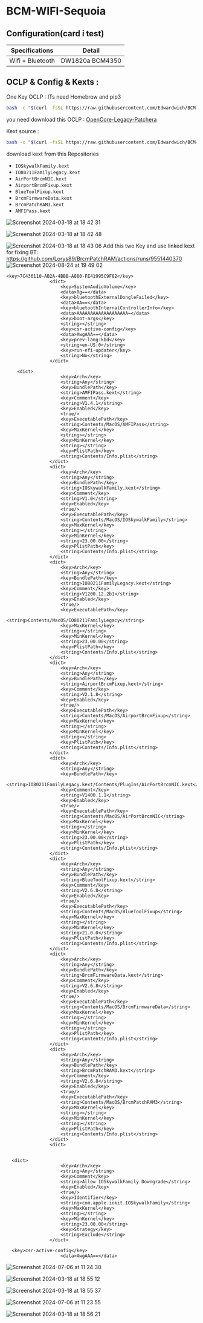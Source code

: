 
# BCM-WIFI-Sequoia

## Configuration(card i test)
| Specifications      | Detail                       |
| ------------------- | ---------------------------- |
| Wifi + Bluetooth    | DW1820a BCM4350              |

## OCLP & Config & Kexts :
  One Key OCLP  :
    ITs need Homebrew and pip3
  ```bash
  bash -c "$(curl -fsSL https://raw.githubusercontent.com/Edwardwich/BCM-WIFI-Sequoia/main/compile_oclp.sh)"
  ```

  you need download this OCLP : [OpenCore-Legacy-Patchera](https://github.com/dortania/OpenCore-Legacy-Patcher/releases)
  
  Kext source : 
   ```bash
  bash -c "$(curl -fsSL https://raw.githubusercontent.com/Edwardwich/BCM-WIFI-Sequoia/main/download_kexts.sh)"
  ```
  
  download kext from this Repositories
- `IOSkywalkFamily.kext`
- `IO80211FamilyLegacy.kext` 
- `AirPortBrcmNIC.kext`
- `AirportBrcmFixup.kext`
- `BlueToolFixup.kext` 
- `BrcmFirmwareData.kext` 
- `BrcmPatchRAM3.kext` 
- `AMFIPass.kext`

 


![Screenshot 2024-03-18 at 18 42 31](https://github.com/Edwardwich/BCM-WIFI_Sonoma/assets/35195176/e2cefd5b-4edf-411a-96fc-b675da63f097)

![Screenshot 2024-03-18 at 18 42 48](https://github.com/Edwardwich/BCM-WIFI_Sonoma/assets/35195176/b8e7dc55-26fa-4305-8f0b-664566578be6)

![Screenshot 2024-03-18 at 18 43 06](https://github.com/Edwardwich/BCM-WIFI_Sonoma/assets/35195176/7957db8d-7135-43c5-8900-6413ff9dd668)
Add this two Key and use linked kext for fixing BT:
https://github.com/Lorys89/BrcmPatchRAM/actions/runs/9551440370
![Screenshot 2024-08-24 at 19 49 02](https://github.com/user-attachments/assets/8c4b92dc-b7e2-4833-a2a4-7741b4ca9027)
```
<key>7C436110-AB2A-4BBB-A880-FE41995C9F82</key>
                <dict>
                    <key>SystemAudioVolume</key>
                    <data>Rg==</data>
                    <key>bluetoothExternalDongleFailed</key>
                    <data>AA==</data>
                    <key>bluetoothInternalControllerInfo</key>
                    <data>AAAAAAAAAAAAAAAAAAA=</data>
                    <key>boot-args</key>
                    <string></string>
                    <key>csr-active-config</key>
                    <data>AwgAAA==</data>
                    <key>prev-lang:kbd</key>
                    <string>en-US:0</string>
                    <key>run-efi-updater</key>
                    <string>No</string>
                </dict>
```


```
    <dict>
                    <key>Arch</key>
                    <string>Any</string>
                    <key>BundlePath</key>
                    <string>AMFIPass.kext</string>
                    <key>Comment</key>
                    <string>V1.4.1</string>
                    <key>Enabled</key>
                    <true/>
                    <key>ExecutablePath</key>
                    <string>Contents/MacOS/AMFIPass</string>
                    <key>MaxKernel</key>
                    <string></string>
                    <key>MinKernel</key>
                    <string></string>
                    <key>PlistPath</key>
                    <string>Contents/Info.plist</string>
                </dict>
                <dict>
                    <key>Arch</key>
                    <string>Any</string>
                    <key>BundlePath</key>
                    <string>IOSkywalkFamily.kext</string>
                    <key>Comment</key>
                    <string>V1.0</string>
                    <key>Enabled</key>
                    <true/>
                    <key>ExecutablePath</key>
                    <string>Contents/MacOS/IOSkywalkFamily</string>
                    <key>MaxKernel</key>
                    <string></string>
                    <key>MinKernel</key>
                    <string>23.00.00</string>
                    <key>PlistPath</key>
                    <string>Contents/Info.plist</string>
                </dict>
                <dict>
                    <key>Arch</key>
                    <string>Any</string>
                    <key>BundlePath</key>
                    <string>IO80211FamilyLegacy.kext</string>
                    <key>Comment</key>
                    <string>V1200.12.2b1</string>
                    <key>Enabled</key>
                    <true/>
                    <key>ExecutablePath</key>
                    <string>Contents/MacOS/IO80211FamilyLegacy</string>
                    <key>MaxKernel</key>
                    <string></string>
                    <key>MinKernel</key>
                    <string>23.00.00</string>
                    <key>PlistPath</key>
                    <string>Contents/Info.plist</string>
                </dict>
                <dict>
                    <key>Arch</key>
                    <string>Any</string>
                    <key>BundlePath</key>
                    <string>AirportBrcmFixup.kext</string>
                    <key>Comment</key>
                    <string>V2.1.8</string>
                    <key>Enabled</key>
                    <true/>
                    <key>ExecutablePath</key>
                    <string>Contents/MacOS/AirportBrcmFixup</string>
                    <key>MaxKernel</key>
                    <string></string>
                    <key>MinKernel</key>
                    <string></string>
                    <key>PlistPath</key>
                    <string>Contents/Info.plist</string>
                </dict>
                <dict>
                    <key>Arch</key>
                    <string>Any</string>
                    <key>BundlePath</key>
                    <string>IO80211FamilyLegacy.kext/Contents/PlugIns/AirPortBrcmNIC.kext</string>
                    <key>Comment</key>
                    <string>V1400.1.1</string>
                    <key>Enabled</key>
                    <true/>
                    <key>ExecutablePath</key>
                    <string>Contents/MacOS/AirPortBrcmNIC</string>
                    <key>MaxKernel</key>
                    <string></string>
                    <key>MinKernel</key>
                    <string>23.00.00</string>
                    <key>PlistPath</key>
                    <string>Contents/Info.plist</string>
                </dict>
                <dict>
                    <key>Arch</key>
                    <string>Any</string>
                    <key>BundlePath</key>
                    <string>BlueToolFixup.kext</string>
                    <key>Comment</key>
                    <string>V2.6.8</string>
                    <key>Enabled</key>
                    <true/>
                    <key>ExecutablePath</key>
                    <string>Contents/MacOS/BlueToolFixup</string>
                    <key>MaxKernel</key>
                    <string></string>
                    <key>MinKernel</key>
                    <string>21.0.0</string>
                    <key>PlistPath</key>
                    <string>Contents/Info.plist</string>
                </dict>
                <dict>
                    <key>Arch</key>
                    <string>Any</string>
                    <key>BundlePath</key>
                    <string>BrcmFirmwareData.kext</string>
                    <key>Comment</key>
                    <string>V2.6.8</string>
                    <key>Enabled</key>
                    <true/>
                    <key>ExecutablePath</key>
                    <string>Contents/MacOS/BrcmFirmwareData</string>
                    <key>MaxKernel</key>
                    <string></string>
                    <key>MinKernel</key>
                    <string></string>
                    <key>PlistPath</key>
                    <string>Contents/Info.plist</string>
                </dict>
                <dict>
                    <key>Arch</key>
                    <string>Any</string>
                    <key>BundlePath</key>
                    <string>BrcmPatchRAM3.kext</string>
                    <key>Comment</key>
                    <string>V2.6.8</string>
                    <key>Enabled</key>
                    <true/>
                    <key>ExecutablePath</key>
                    <string>Contents/MacOS/BrcmPatchRAM3</string>
                    <key>MaxKernel</key>
                    <string></string>
                    <key>MinKernel</key>
                    <string></string>
                    <key>PlistPath</key>
                    <string>Contents/Info.plist</string>
                </dict>
                <dict>
    
```

```
  <dict>
                    <key>Arch</key>
                    <string>Any</string>
                    <key>Comment</key>
                    <string>Allow IOSkywalkFamily Downgrade</string>
                    <key>Enabled</key>
                    <true/>
                    <key>Identifier</key>
                    <string>com.apple.iokit.IOSkywalkFamily</string>
                    <key>MaxKernel</key>
                    <string></string>
                    <key>MinKernel</key>
                    <string>23.00.00</string>
                    <key>Strategy</key>
                    <string>Exclude</string>
                </dict>
```

```
  <key>csr-active-config</key>
                    <data>AwgAAA==</data>
```



![Screenshot 2024-07-06 at 11 24 30](https://github.com/Edwardwich/BCM-WIFI-Sequoia/assets/35195176/38997721-0c70-4f3b-9851-08e4a4d41a87)

![Screenshot 2024-03-18 at 18 55 12](https://github.com/Edwardwich/BCM-WIFI_Sonoma/assets/35195176/cf5ea299-161a-4a9c-8bd6-d65136f510c1)

![Screenshot 2024-03-18 at 18 55 37](https://github.com/Edwardwich/BCM-WIFI_Sonoma/assets/35195176/df7c2226-2d71-417c-8edb-771ba612d004)

![Screenshot 2024-07-06 at 11 23 55](https://github.com/Edwardwich/BCM-WIFI-Sequoia/assets/35195176/739d77ae-e092-40e9-9370-c586a86b6993)

![Screenshot 2024-03-18 at 18 56 21](https://github.com/Edwardwich/BCM-WIFI_Sonoma/assets/35195176/d36f4a25-c5e9-4321-8660-85e578a683a9)







